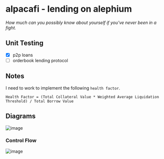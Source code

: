 # alpacafi - lending on alephium
<i> How much can you possibly know about yourself if you've never been in a fight. </i>

## Unit Testing
- [x] p2p loans
- [ ] orderbook lending protocol

## Notes
  
I need to work to implement the following `health factor`.

`Health Factor = (Total Collateral Value * Weighted Average Liquidation Threshold) / Total Borrow Value`

## Diagrams

![image](https://github.com/user-attachments/assets/81036372-859c-4bf2-bc4b-3027db076517)

### Control Flow

![image](https://github.com/user-attachments/assets/d946c206-3905-4328-aa96-ef894df8a0ed)





